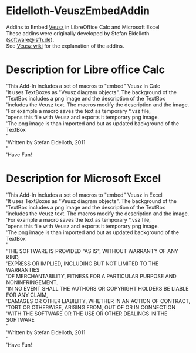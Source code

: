# Eidelloth-VeuszEmbedAddin  
Addins to Embed [Veusz](https://github.com/veusz/veusz/) in LibreOffice Calc and Microsoft Excel   
These addins were originally developed by Stefan Eidelloth (software@isfh.de).  
See [Veusz wiki](https://github.com/veusz/veusz/wiki/Addins-for-veusz) for the explanation of the addins.   

# Description for Libre office Calc
'This Add-In includes a set of macros to "embed" Veusz in Calc  
'It uses TextBoxes as "Veusz diagram objects". The background of the  
'TextBox includes a png image and the description of the TextBox  
'includes the Veusz text. The macros modify the description and the image.  
'For example a macro saves the text as temporary *.vsz file,  
'opens this file with Veusz and exports it temporary png image.  
'The png image is than imported and but as updated background of the TextBox  
'  
'Written by Stefan Eidelloth, 2011  
'  
'Have Fun!  

# Description for Microsoft Excel
'This Add-In includes a set of macros to "embed" Veusz in Excel  
'It uses TextBoxes as "Veusz diagram objects". The background of the  
'TextBox includes a png image and the description of the TextBox  
'includes the Veusz text. The macros modify the description and the image.  
'For example a macro saves the text as temporary *.vsz file,  
'opens this file with Veusz and exports it temporary png image.  
'The png image is than imported and but as updated background of the TextBox  
'  
'THE SOFTWARE IS PROVIDED "AS IS", WITHOUT WARRANTY OF ANY KIND,  
'EXPRESS OR IMPLIED, INCLUDING BUT NOT LIMITED TO THE WARRANTIES  
'OF MERCHANTABILITY, FITNESS FOR A PARTICULAR PURPOSE AND NONINFRINGEMENT.  
'IN NO EVENT SHALL THE AUTHORS OR COPYRIGHT HOLDERS BE LIABLE FOR ANY CLAIM,  
'DAMAGES OR OTHER LIABILITY, WHETHER IN AN ACTION OF CONTRACT,  
'TORT OR OTHERWISE, ARISING FROM, OUT OF OR IN CONNECTION  
'WITH THE SOFTWARE OR THE USE OR OTHER DEALINGS IN THE SOFTWARE  
'  
'Written by Stefan Eidelloth, 2011  
'  
'Have Fun!  
